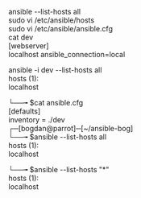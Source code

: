 ansible --list-hosts all  
sudo vi /etc/ansible/hosts  
sudo vi /etc/ansible/ansible.cfg  
cat dev  
[webserver]  
localhost  ansible_connection=local

ansible -i dev --list-hosts all  
    hosts (1):  
    localhost  

└──╼ $cat ansible.cfg  
[defaults]  
inventory = ./dev  
┌─[bogdan@parrot]─[~/ansible-bog]  
└──╼ $ansible --list-hosts all  
  hosts (1):  
    localhost  

└──╼ $ansible --list-hosts "*"  
  hosts (1):  
    localhost  
